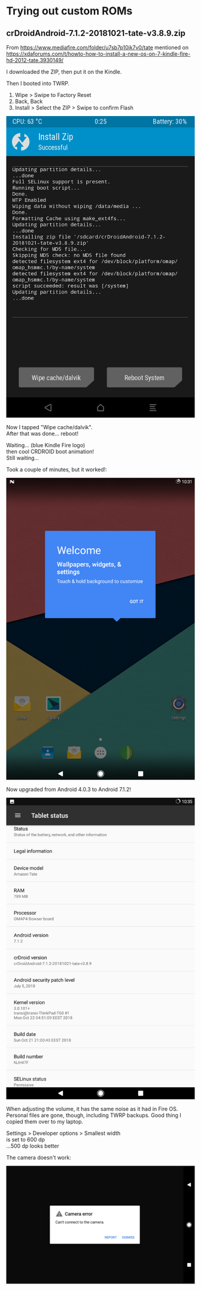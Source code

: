 # Trying out custom ROMs

## crDroidAndroid-7.1.2-20181021-tate-v3.8.9.zip
From https://www.mediafire.com/folder/u7sb7p10ik7v0/tate
mentioned on
https://xdaforums.com/t/howto-how-to-install-a-new-os-on-7-kindle-fire-hd-2012-tate.3930149/

I downloaded the ZIP, then put it on the Kindle.

Then I booted into TWRP.

1. Wipe > Swipe to Factory Reset
2. Back, Back
3. Install > Select the ZIP > Swipe to confirm Flash

![](Screenshots/Screenshot_2025-05-06-00-25-18.png)

Now I tapped "Wipe cache/dalvik".  
After that was done... reboot!

Waiting... (blue Kindle Fire logo)  
then cool CRDROID boot animation!  
Still waiting...

Took a couple of minutes, but it worked!:

![](Screenshots/Screenshot_20250505-223110.png)

Now upgraded from Android 4.0.3 to Android 7.1.2!

![](Screenshots/Screenshot_20250505-223508.png)

When adjusting the volume, it has the same noise as it had in Fire OS.  
Personal files are gone, though, including TWRP backups. Good thing I copied
them over to my laptop.

Settings > Developer options > Smallest width  
is set to 600 dp  
...500 dp looks better

The camera doesn't work:

![](Screenshots/Screenshot_20250506-043909.png)

